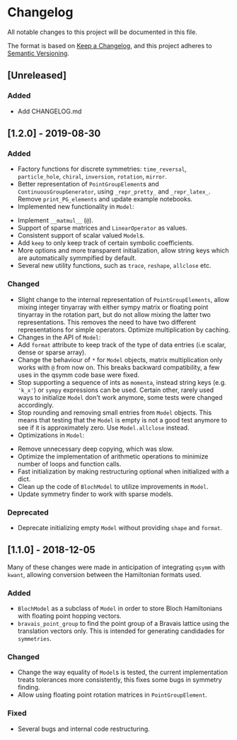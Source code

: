 # Changelog
All notable changes to this project will be documented in this file.

The format is based on [Keep a Changelog](https://keepachangelog.com/en/1.0.0/),
and this project adheres to [Semantic Versioning](https://semver.org/spec/v2.0.0.html).

## [Unreleased]
### Added
- Add CHANGELOG.md

## [1.2.0] - 2019-08-30
### Added
- Factory functions for discrete symmetries: `time_reversal`, `particle_hole`, `chiral`, `inversion`, `rotation`, `mirror`.
- Better representation of `PointGroupElement`s and `ContinuousGroupGenerator`, using `_repr_pretty_` and `_repr_latex_`. Remove `print_PG_elements` and update example notebooks.
- Implemented new functionality in `Model`:
 + Implement `__matmul__` (`@`).
 + Support of sparse matrices and `LinearOperator` as values.
 + Consistent support of scalar valued `Model`s.
 + Add `keep` to only keep track of certain symbolic coefficients.
 + More options and more transparent initialization, allow string keys which are automatically symmpified by default.
 + Several new utility functions, such as `trace`, `reshape`, `allclose` etc.

### Changed
- Slight change to the internal representation of `PointGroupElements`, allow mixing integer tinyarray with either sympy matrix or floating point tinyarray in the rotation part, but do not allow mixing the latter two representations. This removes the need to have two different representations for simple operators. Optimize multiplication by caching.
- Changes in the API of `Model`:
 - Add `format` attribute to keep track of the type of data entries (i.e scalar, dense or sparse array).
 - Change the behaviour of `*` for `Model` objects, matrix multiplication only works with `@` from now on. This breaks backward compatibility, a few uses in the qsymm code base were fixed.
 - Stop supporting a sequence of ints as `momenta`, instead string keys (e.g. `'k_x'`) or `sympy` expressions can be used. Certain other, rarely used ways to initialize `Model` don't work anymore, some tests were changed accordingly.
 - Stop rounding and removing small entries from `Model` objects. This means that testing that the `Model` is empty is not a good test anymore to see if it is approximately zero. Use `Model.allclose` instead.
- Optimizations in `Model`:
 + Remove unnecessary deep copying, which was slow.
 + Optimize the implementation of arithmetic operations to minimize number of loops and function calls.
 + Fast initialization by making restructuring optional when initialized with a dict.
 + Clean up the code of `BlochModel` to utilize improvements in `Model`.
 + Update symmetry finder to work with sparse models.

### Deprecated
- Deprecate initializing empty `Model` without providing `shape` and `format`.

## [1.1.0] - 2018-12-05
Many of these changes were made in anticipation of integrating `qsymm` with `kwant`,
allowing conversion between the Hamiltonian formats used.

### Added
+ `BlochModel` as a subclass of `Model` in order to store Bloch Hamiltonians
  with floating point hopping vectors.
+ `bravais_point_group` to find the point group of a Bravais lattice using the
  translation vectors only. This is intended for generating candidades for `symmetries`.

### Changed
+ Change the way equality of `Model`s is tested, the current implementation treats
  tolerances more consistently, this fixes some bugs in symmetry finding.
+ Allow using floating point rotation matrices in `PointGroupElement`.

### Fixed
+ Several bugs and internal code restructuring.

